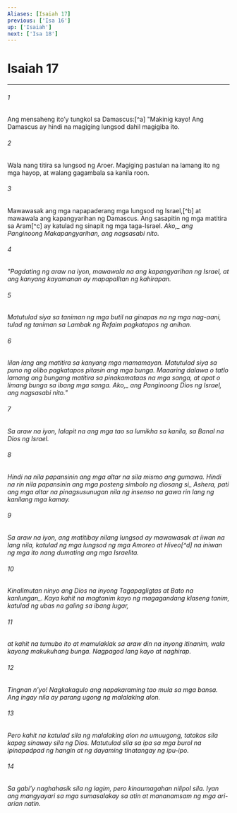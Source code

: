 ```yaml
---
Aliases: [Isaiah 17]
previous: ['Isa 16']
up: ['Isaiah']
next: ['Isa 18']
---
```

# Isaiah 17

***






















###### 1 










Ang mensaheng itoʼy tungkol sa Damascus:[^a] "Makinig kayo! Ang Damascus ay hindi na magiging lungsod dahil magigiba ito. 





















###### 2 










Wala nang titira sa lungsod ng Aroer. Magiging pastulan na lamang ito ng mga hayop, at walang gagambala sa kanila roon. 





















###### 3 










Mawawasak ang mga napapaderang mga lungsod ng Israel,[^b] at mawawala ang kapangyarihan ng Damascus. Ang sasapitin ng mga matitira sa Aram[^c] ay katulad ng sinapit ng mga taga-Israel. <i class="trans-change">Ako,_ ang Panginoong Makapangyarihan, ang nagsasabi nito. 





















###### 4 










"Pagdating ng araw na iyon, mawawala na ang kapangyarihan ng Israel, at ang kanyang kayamanan ay mapapalitan ng kahirapan. 





















###### 5 










Matutulad siya sa taniman ng mga butil na ginapas na ng mga nag-aani, tulad ng taniman sa Lambak ng Refaim pagkatapos ng anihan. 





















###### 6 










Iilan lang ang matitira sa kanyang mga mamamayan. Matutulad siya sa puno ng olibo pagkatapos pitasin ang mga bunga. Maaaring dalawa o tatlo lamang ang bungang matitira sa pinakamataas na mga sanga, at apat o limang bunga sa ibang mga sanga. <i class="trans-change">Ako,_ ang Panginoong Dios ng Israel, ang nagsasabi nito." 





















###### 7 










Sa araw na iyon, lalapit na ang mga tao sa lumikha sa kanila, sa Banal na Dios ng Israel. 





















###### 8 










Hindi na nila papansinin ang mga altar na sila mismo ang gumawa. Hindi na rin nila papansinin ang mga posteng <i class="trans-change">simbolo ng diosang si_ Ashera, pati ang mga altar na pinagsusunugan nila ng insenso na gawa rin lang ng kanilang mga kamay. 





















###### 9 










Sa araw na iyon, ang matitibay nilang lungsod ay mawawasak at iiwan na lang nila, katulad ng mga lungsod ng mga Amoreo at Hiveo[^d] na iniwan ng mga ito nang dumating ang mga Israelita. 





















###### 10 










Kinalimutan ninyo ang Dios na inyong Tagapagligtas at Bato <i class="trans-change">na kanlungan_. Kaya kahit na magtanim kayo ng magagandang klaseng tanim, katulad ng ubas na galing sa ibang lugar, 





















###### 11 










at kahit na tumubo ito at mamulaklak sa araw din na inyong itinanim, wala kayong makukuhang bunga. Nagpagod lang kayo at naghirap. 





















###### 12 










Tingnan nʼyo! Nagkakagulo ang napakaraming tao mula sa mga bansa. Ang ingay nila ay parang ugong ng malalaking alon. 





















###### 13 










Pero kahit na katulad sila ng malalaking alon na umuugong, tatakas sila kapag sinaway sila ng Dios. Matutulad sila sa ipa sa mga burol na ipinapadpad ng hangin at ng dayaming tinatangay ng ipu-ipo. 





















###### 14 










Sa gabiʼy naghahasik sila ng lagim, pero kinaumagahan nilipol sila. Iyan ang mangyayari sa mga sumasalakay sa atin at mananamsam ng mga ari-arian natin.
